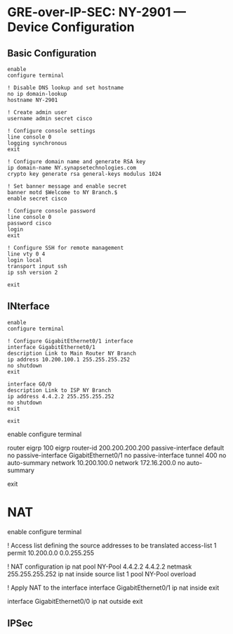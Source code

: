 # GRE-over-IP-SEC: NY-2901 &mdash; Device Configuration

## Basic Configuration

```plaintext
enable
configure terminal

! Disable DNS lookup and set hostname
no ip domain-lookup
hostname NY-2901

! Create admin user
username admin secret cisco

! Configure console settings
line console 0
logging synchronous
exit

! Configure domain name and generate RSA key
ip domain-name NY.synapsetechnologies.com
crypto key generate rsa general-keys modulus 1024

! Set banner message and enable secret
banner motd $Welcome to NY Branch.$
enable secret cisco

! Configure console password
line console 0
password cisco
login
exit

! Configure SSH for remote management
line vty 0 4
login local
transport input ssh
ip ssh version 2

exit
```
## INterface

```
enable
configure terminal

! Configure GigabitEthernet0/1 interface
interface GigabitEthernet0/1
description Link to Main Router NY Branch
ip address 10.200.100.1 255.255.255.252
no shutdown
exit

interface G0/0
description Link to ISP NY Branch
ip address 4.4.2.2 255.255.255.252
no shutdown
exit

exit
```

enable
configure terminal

router eigrp 100
eigrp router-id 200.200.200.200
passive-interface default
no passive-interface GigabitEthernet0/1
no passive-interface tunnel 400
no auto-summary
network 10.200.100.0 
network 172.16.200.0
no auto-summary

exit

# NAT

enable
configure terminal

! Access list defining the source addresses to be translated
access-list 1 permit 10.200.0.0 0.0.255.255

! NAT configuration
ip nat pool NY-Pool 4.4.2.2 4.4.2.2 netmask 255.255.255.252
ip nat inside source list 1 pool NY-Pool overload

! Apply NAT to the interface
interface GigabitEthernet0/1
ip nat inside
exit

interface  GigabitEthernet0/0
ip nat outside
exit



## IPSec

```

```